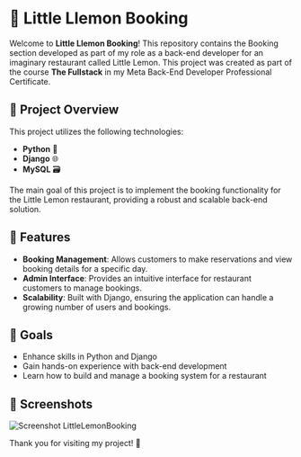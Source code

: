 # 🍋 Little Llemon Booking

Welcome to **Little Llemon Booking**! This repository contains the Booking section developed as part of my role as a back-end developer for an imaginary restaurant called Little Lemon. This project was created as part of the course **The Fullstack** in my Meta Back-End Developer Professional Certificate.

## 🚀 Project Overview

This project utilizes the following technologies:
- **Python** 🐍
- **Django** 🌐
- **MySQL** 🗃️

The main goal of this project is to implement the booking functionality for the Little Lemon restaurant, providing a robust and scalable back-end solution.

## 🌟 Features

- **Booking Management**: Allows customers to make reservations and view booking details for a specific day.
- **Admin Interface**: Provides an intuitive interface for restaurant customers to manage bookings.
- **Scalability**: Built with Django, ensuring the application can handle a growing number of users and bookings.

## 🎯 Goals

- Enhance skills in Python and Django
- Gain hands-on experience with back-end development
- Learn how to build and manage a booking system for a restaurant

## 📸 Screenshots
![Screenshot LittleLemonBooking](https://github.com/fernandavalmed/LittleLemonBooking/assets/141957404/a3b9fe17-bdf2-45c5-b0ff-8ccbca9ab9c0)




Thank you for visiting my project! 🙌
